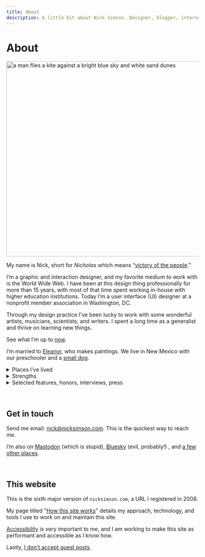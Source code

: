 ```yaml
---
title: About
description: A little bit about Nick Simson. Designer, blogger, internet nobody.
---
```


# About

<img src="/img/note-images/2025-whitesands-kite-02.jpg" alt="a man flies a kite against a bright blue sky and white sand dunes" width="600" height="512">

My name is Nick, short for *Nicholas* which means “[victory of the people](https://www.behindthename.com/name/nicholas).”

I’m a graphic and interaction designer, and my favorite medium to work with is the World Wide Web. I have been at this design thing professionally for more than 15 years, with most of that time spent working in-house with higher education institutions. Today I’m a user interface (UI) designer at a nonprofit member association in Washington, DC.

Through my design practice I’ve been lucky to work with some wonderful artists, musicians, scientists, and writers. I spent a long time as a generalist and thrive on learning new things.

See what I’m up to [now](/now.html).

I’m married to [Eleanor](https://eleanoraldrich.com), who makes paintings. We live in New Mexico with our preschooler and a [small dog](/tags/zelda.html).

<details>
  <summary class="h5">Places I’ve lived</summary>
  <ul>
    <li>Central New York (1987-2003)</li>
    <li>Arizona (2004-2009)</li>
    <li>Tennessee (2010-2022)</li>
    <li>New Mexico (2023-???)</li>
  </ul>
</details>

<details>
  <summary class="h5">Strengths</summary>
  <ol>
    <li>Connectedness</li>
    <li>Learner</li>
    <li>Responsibility</li>
    <li>Adaptability</li>
    <li>Strategic</li>
  </ol>
</details>

<details>
  <summary class="h5">Selected features, honors, interviews, press</summary>
  <ul>
    <li><a href="https://bookshop.org/a/21729/9783836518567">Taschen Books</a></li>
    <li>Tennessee College Public Relations Association Awards</li>
    <li><a href="https://krrd.ing/blog/omglol-interview-series-nick/">krrd.ing</a></li>
    <li><a href="https://internetphonebook.net/">Internet Phone Book</a></li>
    <li><a href="https://manuelmoreale.com/pb-nick-simson">People &amp; Blogs</a></li>
  </ul>
</details>

&nbsp;

<h2 id="contact">Get in touch</h2>

Send me email: <a href="mailto:nick@nicksimson.com">nick@nicksimson.com</a>. This is the quickest way to reach me.

I’m also on [Mastodon](https://social.lol/@nsmsn) (which is stupid), [Bluesky](https://bsky.app/profile/nicksimson.com) (evil, probably!) , and [a few other&nbsp;places](/links.html).

&nbsp;

## This website

This is the sixth major version of <code>nicksimson.com</code>, a URL I registered in 2008.

My page titled "[How this site works](/this-site.html)" details my approach, technology, and tools I use to work on and maintain this site.

[Accessibility](/accessibility.html) is very important to me, and I am working to make this site as performant and accessible as I know how.

Lastly, [I don't accept guest posts](/guest-posts.html).